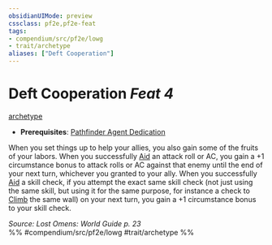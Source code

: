 ```yaml
---
obsidianUIMode: preview
cssclass: pf2e,pf2e-feat
tags:
- compendium/src/pf2e/lowg
- trait/archetype
aliases: ["Deft Cooperation"]
---
```

# Deft Cooperation  *Feat 4*  
[archetype](rules/traits/archetype.md)  

- **Prerequisites**: [Pathfinder Agent Dedication](compendium/feats/pathfinder-agent-dedication-lowg.md)

When you set things up to help your allies, you also gain some of the fruits of your labors. When you successfully [Aid](rules/actions/aid.md) an attack roll or AC, you gain a +1 circumstance bonus to attack rolls or AC against that enemy until the end of your next turn, whichever you granted to your ally. When you successfully [Aid](rules/actions/aid.md) a skill check, if you attempt the exact same skill check (not just using the same skill, but using it for the same purpose, for instance a check to [Climb](rules/actions/climb.md) the same wall) on your next turn, you gain a +1 circumstance bonus to your skill check.

*Source: Lost Omens: World Guide p. 23*  
%% #compendium/src/pf2e/lowg #trait/archetype %%